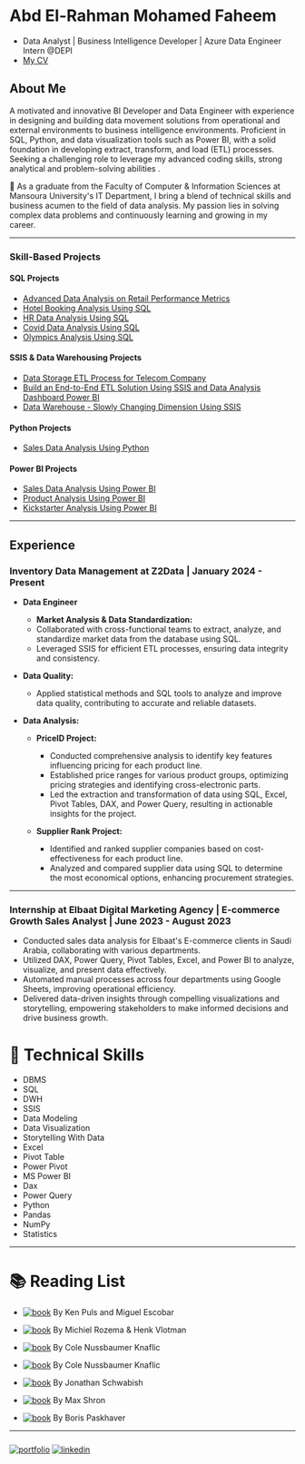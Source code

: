 # Abd El-Rahman Mohamed Faheem 
- Data Analyst | Business Intelligence Developer | Azure Data Engineer Intern @DEPI
- [My CV](https://www.canva.com/design/DAFhkwb7RQ8/qizC8WamavgwaPWc9O52lg/view?utm_content=DAFhkwb7RQ8&utm_campaign=designshare&utm_medium=link&utm_source=publishsharelink)


 
## About Me

A motivated and innovative BI Developer and Data Engineer with experience in designing and building data movement solutions from operational and external environments to business intelligence environments. Proficient in SQL, Python, and data visualization tools such as Power BI, with a solid foundation in developing extract, transform, and load (ETL) processes. Seeking a challenging role to leverage my advanced coding skills, strong analytical and problem-solving abilities .

🚀 As a graduate from the Faculty of Computer & Information Sciences at Mansoura University's IT Department, I bring a blend of technical skills and business acumen to the field of data analysis. My passion lies in solving complex data problems and continuously learning and growing in my career.


  ---

### Skill-Based Projects

#### SQL Projects
- [Advanced Data Analysis on Retail Performance Metrics](https://github.com/abdelrahmanfaheem/Growth-Sales-Analysis-Using-SQL)
- [Hotel Booking Analysis Using SQL](https://github.com/abdelrahmanfaheem/Hotel-Booking-Analysis-Using-SQL)
- [HR Data Analysis Using SQL](https://github.com/abdelrahmanfaheem/HR-Data-Analaysis-Using-SQL)
- [Covid Data Analysis Using SQL](https://github.com/abdelrahmanfaheem/Analysis-Covid-Data-Using-SQL-)
- [Olympics Analysis Using SQL](https://github.com/abdelrahmanfaheem/Olympics-Analysis-Using-SQL)

#### SSIS & Data Warehousing Projects
- [Data Storage ETL Process for Telecom Company](https://github.com/abdelrahmanfaheem/Telecom-DWH-Using-SSIS)
- [Build an End-to-End ETL Solution Using SSIS and Data Analysis Dashboard Power BI](https://github.com/abdelrahmanfaheem/Damietta-DWH-Analysis-using-Sql-And-Power-BI)
- [Data Warehouse - Slowly Changing Dimension Using SSIS](https://github.com/abdelrahmanfaheem/DWH-Slowly-changing-dimension/tree/main)

#### Python Projects
- [Sales Data Analysis Using Python](https://github.com/abdelrahmanfaheem/Sales-Data-Analysis-Using-python)

#### Power BI Projects
- [Sales Data Analysis Using Power BI](https://app.powerbi.com/view?r=eyJrIjoiZDhhYzg1YjItMmIxMS00NWVhLWE3YjItNTllNGI1ZDdhM2IwIiwidCI6ImRmODY3OWNkLWE4MGUtNDVkOC05OWFjLWM4M2VkN2ZmOTVhMCJ9)
- [Product Analysis Using Power BI](https://app.powerbi.com/view?r=eyJrIjoiZDAwYjZjOWUtMmNlZS00OWJiLWI0MDItYjZiN2ExOGY4NDFlIiwidCI6ImRmODY3OWNkLWE4MGUtNDVkOC05OWFjLWM4M2VkN2ZmOTVhMCJ9)
- [Kickstarter Analysis Using Power BI](https://github.com/abdelrahmanfaheem/KickStarter)

  


---


 ## Experience

### Inventory Data Management at Z2Data | January 2024 - Present


- **Data Engineer**
   - **Market Analysis & Data Standardization:**
    - Collaborated with cross-functional teams to extract, analyze, and standardize market data from the database using SQL.
    - Leveraged SSIS for efficient ETL processes, ensuring data integrity and consistency.

- **Data Quality:**
  - Applied statistical methods and SQL tools to analyze and improve data quality, contributing to accurate and reliable datasets.

- **Data Analysis:**
  - **PriceID Project:**
    - Conducted comprehensive analysis to identify key features influencing pricing for each product line.
    - Established price ranges for various product groups, optimizing pricing strategies and identifying cross-electronic parts.
    - Led the extraction and transformation of data using SQL, Excel, Pivot Tables, DAX, and Power Query, resulting in actionable insights for the project.

  - **Supplier Rank Project:**
    - Identified and ranked supplier companies based on cost-effectiveness for each product line.
    - Analyzed and compared supplier data using SQL to determine the most economical options, enhancing procurement strategies.

---

### Internship at Elbaat Digital Marketing Agency | E-commerce Growth Sales Analyst | June 2023 - August 2023

- Conducted sales data analysis for Elbaat's E-commerce clients in Saudi Arabia, collaborating with various departments.
- Utilized DAX, Power Query, Pivot Tables, Excel, and Power BI to analyze, visualize, and present data effectively.
- Automated manual processes across four departments using Google Sheets, improving operational efficiency.
- Delivered data-driven insights through compelling visualizations and storytelling, empowering stakeholders to make informed decisions and drive business growth.





# 🔧 Technical Skills
- DBMS
- SQL
- DWH
- SSIS
- Data Modeling
- Data Visualization
- Storytelling With Data
- Excel
- Pivot Table
- Power Pivot
- MS Power BI
- Dax
- Power Query
- Python
- Pandas
- NumPy
- Statistics

---

# 📚 Reading List
- [![book](https://img.shields.io/badge/Master%20Your%20Data%20With%20Power%20Query%20In%20Excel%20and%20Power%20BI-Book-red)](https://www.example.com)
  By Ken Puls and Miguel Escobar

- [![book](https://img.shields.io/badge/Extreme%20Dax-Book-red)](https://www.example.com)
  By Michiel Rozema & Henk Vlotman

- [![book](https://img.shields.io/badge/Storytelling%20With%20Data-Book-red)](https://www.example.com)
  By Cole Nussbaumer Knaflic

- [![book](https://img.shields.io/badge/Storytelling%20with%20Data%20Let's%20Practice-Book-red)](https://www.example.com)
  By Cole Nussbaumer Knaflic

- [![book](https://img.shields.io/badge/Better%20Data%20Visualization-Book-red)](https://www.example.com)
  By Jonathan Schwabish

- [![book](https://img.shields.io/badge/Thinking%20With%20Data-Book-red)](https://www.example.com)
  By Max Shron

- [![book](https://img.shields.io/badge/Pandas%20In%20Action-Book-red)](https://www.example.com)
  By Boris Paskhaver

---

##### 
[![portfolio](https://img.shields.io/badge/my_portfolio-000?style=for-the-badge&logo=ko-fi&logoColor=white)](https://github.com/AMF10)
[![linkedin](https://img.shields.io/badge/linkedin-0A66C2?style=for-the-badge&logo=linkedin&logoColor=white)](https://www.linkedin.com/in/abdelrahmanfaheem/)

